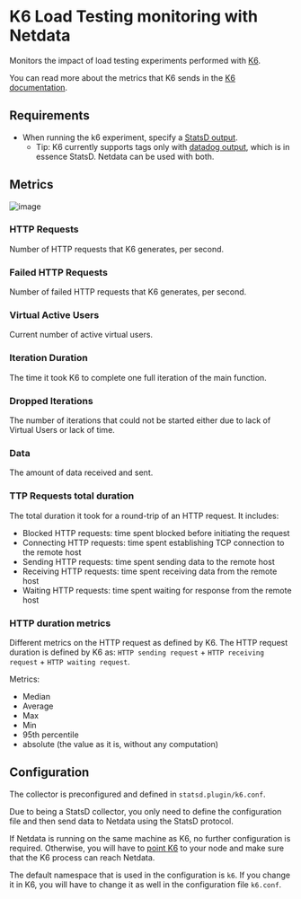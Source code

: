 <!--
title: "K6 load test monitoring with Netdata"
custom_edit_url: "https://github.com/netdata/netdata/edit/master/collectors/statsd.plugin/k6.md"
sidebar_label: "K6 Load Testing"
learn_status: "Published"
learn_topic_type: "References"
learn_rel_path: "Collectors References/APM/StatsD"
-->

# K6 Load Testing monitoring with Netdata

Monitors the impact of load testing experiments performed with [K6](https://k6.io/).

You can read more about the metrics that K6 sends in the [K6 documentation](https://k6.io/docs/using-k6/metrics/). 

## Requirements

-   When running the k6 experiment, specify a [StatsD output](https://k6.io/docs/results-visualization/statsd/).
    -   Tip: K6 currently supports tags only with [datadog output](https://k6.io/docs/results-visualization/datadog/), which is in essence StatsD. Netdata can be used with both.

## Metrics

![image](https://user-images.githubusercontent.com/13405632/117691411-8a7baf00-b1c4-11eb-9d87-8e9e7214871f.png)


### HTTP Requests
 
Number of HTTP requests that K6 generates, per second.

### Failed HTTP Requests

Number of failed HTTP requests that K6 generates, per second.

### Virtual Active Users
Current number of active virtual users.

### Iteration Duration

The time it took K6 to complete one full iteration of the main function.

### Dropped Iterations

The number of iterations that could not be started either due to lack of Virtual Users or lack of time.

### Data

The amount of data received and sent.

### TTP Requests total duration
   
The total duration it took for a round-trip of an HTTP request. It includes:
- Blocked HTTP requests: time spent blocked before initiating the request
- Connecting HTTP requests: time spent establishing TCP connection to the remote host
- Sending HTTP requests: time spent sending data to the remote host
- Receiving HTTP requests: time spent receiving data from the remote host
- Waiting HTTP requests: time spent waiting for response from the remote host

### HTTP duration metrics

Different metrics on the HTTP request as defined by K6. The HTTP request duration is defined by K6 as: `HTTP sending request` + `HTTP receiving request` + `HTTP waiting request`. 

Metrics:
- Median
- Average
- Max
- Min
- 95th percentile
- absolute (the value as it is, without any computation)

## Configuration

The collector is preconfigured and defined in `statsd.plugin/k6.conf`.

Due to being a StatsD collector, you only need to define the configuration file and then send data to Netdata using the StatsD protocol.

If Netdata is running on the same machine as K6, no further configuration is required. Otherwise, you will have to [point K6](https://k6.io/docs/results-visualization/statsd/) to your node and make sure that the K6 process can reach Netdata.

The default namespace that is used in the configuration is `k6`. If you change it in K6, you will have to change it as well in the configuration file `k6.conf`. 
